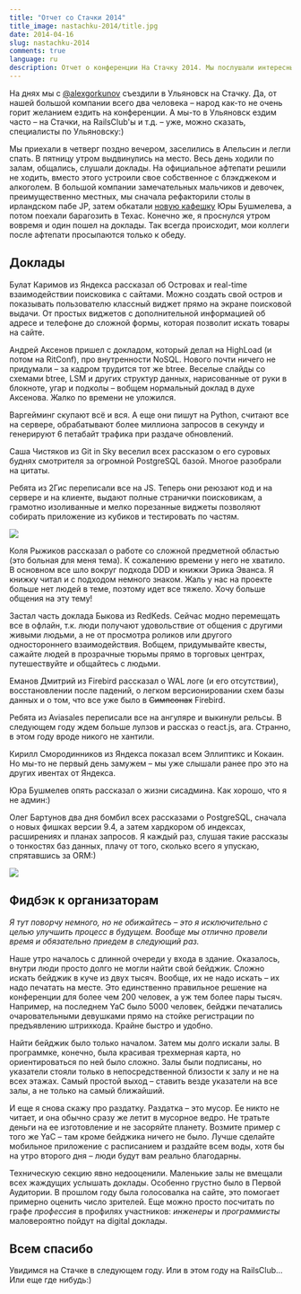 ```yaml
---
title: "Отчет со Стачки 2014"
title_image: nastachku-2014/title.jpg
date: 2014-04-16
slug: nastachku-2014
comments: true
language: ru
description: Отчет о конференции На Стачку 2014. Мы послушали интересные доклады на технической секции, забойно потусили на афтепати, познакомились и пообщались с клевыми ребятами.
---
```


На днях мы с [@alexgorkunov](http://twitter.com/alexgorkunov) съездили в Ульяновск на Стачку. Да, от нашей большой компании всего два человека – народ как-то не очень горит желанием ездить на конференции. А мы-то в Ульяновск ездим часто – на Стачки, на RailsClub'ы и т.д. – уже, можно сказать, специалисты по Ульяновску:)

Мы приехали в четверг поздно вечером, заселились в Апельсин и легли спать. В пятницу утром выдвинулись на место. Весь день ходили по залам, общались, слушали доклады. На официальное афтепати решили не ходить, вместо этого устроили свое собственное с блэкджеком и алкоголем. В большой компании замечательных мальчиков и девочек, преимущественно местных, мы сначала рефакторили столы в ирландском пабе JP, затем обкатали [новую кафешку](http://vk.com/hubcafe) Юры Бушмелева, а потом поехали барагозить в Техас. Конечно же, я проснулся утром вовремя и один пошел на доклады. Так всегда происходит, мои коллеги после афтепати просыпаются только к обеду.

## Доклады

Булат Каримов из Яндекса рассказал об Островах и real-time взаимодействии поисковика с сайтами. Можно создать свой остров и показывать пользователю классный виджет прямо на экране поисковой выдачи. От простых виджетов с дополнительной информацией об адресе и телефоне до сложной формы, которая позволит искать товары на сайте.

Андрей Аксенов пришел с докладом, который делал на HighLoad (и потом на RitConf), про внутренности NoSQL. Нового почти ничего не придумали – за кадром трудится тот же btree. Веселые слайды со схемами btree, LSM и других структур данных, нарисованные от руки в блокноте, угар и подколы – вобщем нормальный доклад в духе Аксенова. Жалко по времени не уложился.

Варгейминг скупают всё и вся. А еще они пишут на Python, считают все на сервере, обрабатывают более миллиона запросов в секунду и генерируют 6 петабайт трафика при раздаче обновлений.

Саша Чистяков из Git in Sky веселил всех рассказом о его суровых буднях смотрителя за огромной PostgreSQL базой. Многое разобрали на цитаты.

Ребята из 2Гис переписали все на JS. Теперь они реюзают код и на сервере и на клиенте, выдают полные странички поисковикам, а грамотно изоливанные и мелко порезанные виджеты позволяют собирать приложение из кубиков и тестировать по частям.

<p><img src="/images/nastachku-2014/2.jpg" class="center"/></p>

Коля Рыжиков рассказал о работе со сложной предметной областью (это больная для меня тема). К сожалению времени у него не хватило. В основном все шло вокруг подхода DDD и книжки Эрика Эванса. Я книжку читал и с подходом немного знаком. Жаль у нас на проекте больше нет людей в теме, поэтому идет все тяжело. Хочу больше общения на эту тему!

Застал часть доклада Быкова из RedKeds. Сейчас модно перемещать все в офлайн, т.к. люди получают удовольствие от общения с другими живыми людьми, а не от просмотра роликов или другого одностороннего взаимодействия. Вобщем, придумывайте квесты, сажайте людей в прозрачные тюрьмы прямо в торговых центрах, путешествуйте и общайтесь с людьми.

Еманов Дмитрий из Firebird рассказал о WAL логе (и его отсутствии), восстановлении после падений, о легком версионировании схем базы данных и о том, что все уже было в ~~Симпсонах~~ Firebird.

Ребята из Aviasales переписали все на ангуляре и выкинули рельсы. В следующем году ждем больше лулзов и рассказ о react.js, ага. Странно, в этом году вроде никого не хантили.

Кирилл Смородинников из Яндекса показал всем Эллиптикс и Кокаин. Но мы-то не первый день замужем – мы уже слышали ранее про это на других ивентах от Яндекса.

Юра Бушмелев опять рассказал о жизни сисадмина. Как хорошо, что я не админ:)

Олег Бартунов два дня бомбил всех рассказами о PostgreSQL, сначала о новых фишках версии 9.4, а затем хардкором об индексах, расширениях и планах запросов. Я каждый раз, слушая такие рассказы о тонкостях баз данных, плачу от того, сколько всего я упускаю, спрятавшись за ORM:)

<p><img src="/images/nastachku-2014/1.jpg" class="center"/></p>

## Фидбэк к организаторам

_Я тут поворчу немного, но не обижайтесь – это я исключительно с целью улучшить процесс в будущем. Вообще мы отлично провели время и обязательно приедем в следующий раз._

Наше утро началось с длинной очереди у входа в здание. Оказалось, внутри люди просто долго не могли найти свой бейджик. Сложно искать бейджик в куче из двух тысяч. Вообще, их не надо искать – их надо печатать на месте. Это единственно правильное решение на конференции для более чем 200 человек, а уж тем более пары тысяч. Например, на последнем YaC было 5000 человек, бейджи печатались очаровательными девушками прямо на стойке регистрации по предъявлению штрихкода. Крайне быстро и удобно.

Найти бейджик было только началом. Затем мы долго искали залы. В программке, конечно, была красивая трехмерная карта, но ориентироваться по ней было сложно. Залы были подписаны, но указатели стояли только в непосредственной близости к залу и не на всех этажах. Самый простой выход – ставить везде указатели на все залы, а не только на самый ближайший.

И еще я снова скажу про раздатку. Раздатка – это мусор. Ее никто не читает, и она обычно сразу же летит в мусорное ведро. Не тратьте деньги на ее изготовление и не засоряйте планету. Возмите пример с того же YaC – там кроме бейджика ничего не было. Лучше сделайте мобильное приложение с расписанием и раздайте всем воды, хотя бы на утро второго дня – люди будут вам реально благодарны.

Техническую секцию явно недооценили. Маленькие залы не вмещали всех жаждущих услышать доклады. Особенно грустно было в Первой Аудитории. В прошлом году была голосовалка на сайте, это помогает примерно оценить число зрителей. Еще можно просто посчитать по графе _профессия_ в профилях участников: _инженеры_ и _программисты_ маловероятно пойдут на digital доклады.

## Всем спасибо

Увидимся на Стачке в следующем году. Или в этом году на RailsClub... Или еще где нибудь:)
